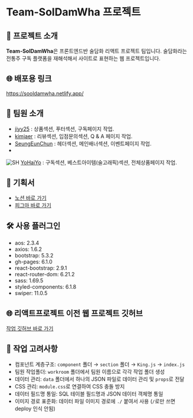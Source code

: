 # Team-SolDamWha 프로젝트

## 🚀 프로젝트 소개

**Team-SolDamWha**은 프론트엔드반 술담화 리액트 프로젝트 팀입니다. 술담화라는 전통주 구독 플랫폼을 재해석해서 사이트로 표현하는 웹 프로젝트입니다.

## 🌐 배포용 링크

https://sooldamwha.netlify.app/

## 🌟 팀원 소개

- [jiyy25](https://github.com/jiyy25) : 상품섹션, 푸터섹션, 구독페이지 작업.
- [kimjaer](https://github.com/kimjaer) : 리뷰섹션, 입점문의섹션, Q & A 페이지 작업.
- [SeungEunChun](https://github.com/SeungEunChun) : 헤더섹션, 메인배너섹션, 이벤트페이지 작업.
- 
![SH](https://github.com/YoHaiYo/React-SoolDamWha.github.io/assets/124754510/4bf043ac-9ad9-4bce-b8ef-76d6b928f45d) [YoHaiYo](https://github.com/YoHaiYo)
 : 구독섹션, 베스트아이템(술고래픽)섹션, 전체상품페이지 작업.

## 📑 기획서

- [노션 바로 가기](https://invented-level-d67.notion.site/9299e0485c414f87bd02d8b202c4364d?pvs=4)
- [피그마 바로 가기](https://www.figma.com/file/WSM71CyE0wCWzO0NUIjMvK/%ED%94%84%EB%A1%A0%ED%8A%B8%ED%8C%80-%EC%9E%84%EC%8B%9C%EB%B0%A9!?type=design&node-id=0%3A1&mode=design&t=HmZvD6Zc8vn8ZghQ-1)

## 🛠️ 사용 플러그인

- aos: 2.3.4
- axios: 1.6.2
- bootstrap: 5.3.2
- gh-pages: 6.1.0
- react-bootstrap: 2.9.1
- react-router-dom: 6.21.2
- sass: 1.69.5
- styled-components: 6.1.8
- swiper: 11.0.5

## 🌐 리액트프로젝트 이전 웹 프로젝트 깃허브

[작업 깃허브 바로 가기](https://github.com/YoHaiYo/Team-SoolDamWha)

## 🤔 작업 고려사항

- 컴포넌트 계층구조: `component` 폴더 → `section` 폴더 → `King.js` → `index.js`
- 팀원 작업폴더: `workroom` 폴더에서 팀원 이름으로 각각 작업 폴더 생성
- 데이터 관리: `data` 폴더에서 하나의 JSON 파일로 데이터 관리 및 `props`로 전달
- CSS 관리: `module.css`로 연결하여 CSS 충돌 방지
- 데이터 필드명 통일: SQL 테이블 필드명과 JSON 데이터 객체명 통일
- 이미지 경로 표준화: 데이터 파일 이미지 경로에 `./` 붙여서 사용 (`/`로만 쓰면 deploy 인식 안됨)
